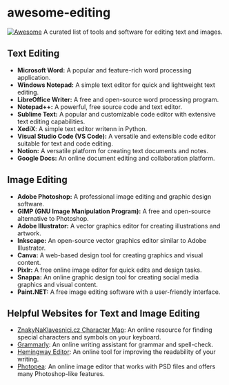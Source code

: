 # awesome-editing
[![Awesome](https://awesome.re/badge.svg)](https://awesome.re)
A curated list of tools and software for editing text and images.

## Text Editing

- **Microsoft Word:** A popular and feature-rich word processing application.
- **Windows Notepad:** A simple text editor for quick and lightweight text editing.
- **LibreOffice Writer:** A free and open-source word processing program.
- **Notepad++:** A powerful, free source code and text editor.
- **Sublime Text:** A popular and customizable code editor with extensive text editing capabilities.
- **XediX**: A simple text editor writenn in Python.
- **Visual Studio Code (VS Code):** A versatile and extensible code editor suitable for text and code editing.
- **Notion:** A versatile platform for creating text documents and notes.
- **Google Docs:** An online document editing and collaboration platform.

## Image Editing

- **Adobe Photoshop:** A professional image editing and graphic design software.
- **GIMP (GNU Image Manipulation Program):** A free and open-source alternative to Photoshop.
- **Adobe Illustrator:** A vector graphics editor for creating illustrations and artwork.
- **Inkscape:** An open-source vector graphics editor similar to Adobe Illustrator.
- **Canva:** A web-based design tool for creating graphics and visual content.
- **Pixlr:** A free online image editor for quick edits and design tasks.
- **Snappa:** An online graphic design tool for creating social media graphics and visual content.
- **Paint.NET:** A free image editing software with a user-friendly interface.

## Helpful Websites for Text and Image Editing

- [ZnakyNaKlavesnici.cz Character Map](https://znakynaklavesnici.cz/mapa-znaku/): An online resource for finding special characters and symbols on your keyboard.
- [Grammarly](https://www.grammarly.com/): An online writing assistant for grammar and spell-check.
- [Hemingway Editor](http://www.hemingwayapp.com/): An online tool for improving the readability of your writing.
- [Photopea](https://www.photopea.com/): An online image editor that works with PSD files and offers many Photoshop-like features.
